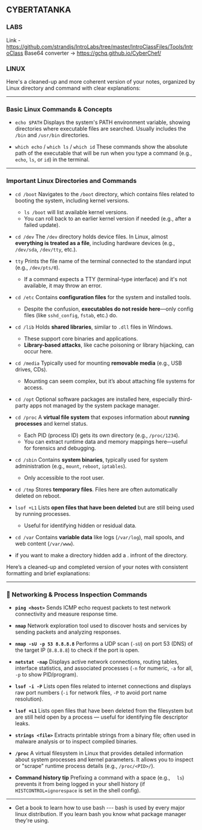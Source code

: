 ## CYBERTATANKA ##
### LABS
Link - https://github.com/strandjs/IntroLabs/tree/master/IntroClassFiles/Tools/IntroClass
Base64 converter -> https://gchq.github.io/CyberChef/


### LINUX ###
Here's a cleaned-up and more coherent version of your notes, organized by Linux directory and command with clear explanations:

---

### **Basic Linux Commands & Concepts**

* `echo $PATH`
  Displays the system's PATH environment variable, showing directories where executable files are searched. Usually includes the `/bin` and `/usr/bin` directories.

* `which echo` / `which ls` / `which id`
  These commands show the absolute path of the executable that will be run when you type a command (e.g., `echo`, `ls`, or `id`) in the terminal.

---

### **Important Linux Directories and Commands**

* `cd /boot`
  Navigates to the `/boot` directory, which contains files related to booting the system, including kernel versions.

  * `ls /boot` will list available kernel versions.
  * You can roll back to an earlier kernel version if needed (e.g., after a failed update).

* `cd /dev`
  The `/dev` directory holds device files. In Linux, almost **everything is treated as a file**, including hardware devices (e.g., `/dev/sda`, `/dev/tty`, etc.).

* `tty`
  Prints the file name of the terminal connected to the standard input (e.g., `/dev/pts/0`).

  * If a command expects a TTY (terminal-type interface) and it's not available, it may throw an error.

* `cd /etc`
  Contains **configuration files** for the system and installed tools.

  * Despite the confusion, **executables do not reside here**—only config files (like `sshd_config`, `fstab`, etc.) do.

* `cd /lib`
  Holds **shared libraries**, similar to `.dll` files in Windows.

  * These support core binaries and applications.
  * **Library-based attacks**, like cache poisoning or library hijacking, can occur here.

* `cd /media`
  Typically used for mounting **removable media** (e.g., USB drives, CDs).

  * Mounting can seem complex, but it’s about attaching file systems for access.

* `cd /opt`
  Optional software packages are installed here, especially third-party apps not managed by the system package manager.

* `cd /proc`
  A **virtual file system** that exposes information about **running processes** and kernel status.

  * Each PID (process ID) gets its own directory (e.g., `/proc/1234`).
  * You can extract runtime data and memory mappings here—useful for forensics and debugging.

* `cd /sbin`
  Contains **system binaries**, typically used for system administration (e.g., `mount`, `reboot`, `iptables`).

  * Only accessible to the root user.

* `cd /tmp`
  Stores **temporary files**. Files here are often automatically deleted on reboot.

* `lsof +L1`
  Lists **open files that have been deleted** but are still being used by running processes.

  * Useful for identifying hidden or residual data.

* `cd /var`
  Contains **variable data** like logs (`/var/log`), mail spools, and web content (`/var/www`).

* if you want to make a directory hidden add a . infront of the directory. 


Here’s a cleaned-up and completed version of your notes with consistent formatting and brief explanations:

---

### 🔧 Networking & Process Inspection Commands

* **`ping <host>`**
  Sends ICMP echo request packets to test network connectivity and measure response time.

* **`nmap`**
  Network exploration tool used to discover hosts and services by sending packets and analyzing responses.

* **`nmap -sU -p 53 8.8.8.8`**
  Performs a UDP scan (`-sU`) on port 53 (DNS) of the target IP (`8.8.8.8`) to check if the port is open.

* **`netstat -nap`**
  Displays active network connections, routing tables, interface statistics, and associated processes (`-n` for numeric, `-a` for all, `-p` to show PID/program).

* **`lsof -i -P`**
  Lists open files related to internet connections and displays raw port numbers (`-i` for network files, `-P` to avoid port name resolution).

* **`lsof +L1`**
  Lists open files that have been deleted from the filesystem but are still held open by a process — useful for identifying file descriptor leaks.

* **`strings <file>`**
  Extracts printable strings from a binary file; often used in malware analysis or to inspect compiled binaries.

* **`/proc`**
  A virtual filesystem in Linux that provides detailed information about system processes and kernel parameters. It allows you to inspect or "scrape" runtime process details (e.g., `/proc/<PID>/`).

* **Command history tip**
  Prefixing a command with a space (e.g., `  ls`) prevents it from being logged in your shell history (if `HISTCONTROL=ignorespace` is set in the shell config).

---

* Get a book to learn how to use bash --- bash is used by every major linux distribution. If you learn bash you know what 
package manager they're using. 


